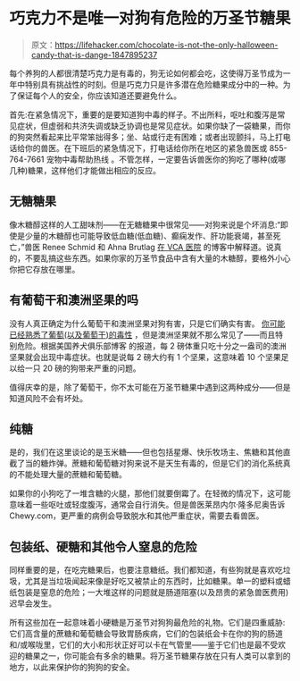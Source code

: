 # 巧克力不是唯一对狗有危险的万圣节糖果

> 原文：<https://lifehacker.com/chocolate-is-not-the-only-halloween-candy-that-is-dange-1847895237>

每个养狗的人都很清楚巧克力是有毒的，狗无论如何都会吃，这使得万圣节成为一年中特别具有挑战性的时刻。但是巧克力只是许多潜在危险糖果成分中的一种。为了保证每个人的安全，你应该知道还要避免什么。



首先:在紧急情况下，重要的是要知道狗中毒的样子。不出所料，呕吐和腹泻是常见症状，但虚弱和共济失调或缺乏协调也是常见症状。如果你缺了一袋糖果，而你的狗突然看起来比平常笨拙得多；坐、站或行走有困难；或者出现颤抖，马上打电话给你的兽医。在下班后的紧急情况下，打电话给你所在地区的紧急兽医或 855-764-7661 宠物中毒帮助热线 。不管怎样，一定要告诉兽医你的狗吃了哪种(或哪几种)糖果，这样他们才能做出相应的反应。

## 无糖糖果

像木糖醇这样的人工甜味剂——在无糖糖果中很常见——对狗来说是个坏消息:“即使是少量的木糖醇也可能导致低血糖(低血糖)、癫痫发作、肝功能衰竭，甚至死亡，”兽医 Renee Schmid 和 Ahna Brutlag [在 VCA 医院](https://vcahospitals.com/know-your-pet/xylitol-toxicity-in-dogs) 的博客中解释道。说真的，不要乱搞这些东西。如果你家的万圣节食品中含有大量的木糖醇，要格外小心你把它存放在哪里。

## 有葡萄干和澳洲坚果的吗

没有人真正确定为什么葡萄干和澳洲坚果对狗有害，只是它们确实有害。 [你可能已经熟悉了葡萄(以及葡萄干)的毒性](https://lifehacker.com/common-foods-that-are-toxic-to-dogs-1726257825) ，但是澳洲坚果就不那么常见了——而且特别危险。根据美国养犬俱乐部博客 的报道，每 2 磅体重只吃十分之一盎司的澳洲坚果就会出现中毒症状。也就是说每 2 磅大约有 1 个坚果，这意味着 10 个坚果足以给一只 20 磅的狗带来严重的问题。

值得庆幸的是，除了葡萄干，你不太可能在万圣节糖果中遇到这两种成分——但是知道风险不会有坏处。

## 纯糖

是的，我们在这里谈论的是玉米糖——但也包括星爆、快乐牧场主、焦糖和其他直截了当的糖炸弹。蔗糖和葡萄糖对狗来说不是天生有毒的，但是它们的消化系统真的不能处理大量的蔗糖和葡萄糖。

如果你的小狗吃了一堆含糖的火腿，那他们就要倒霉了。在轻微的情况下，这可能意味着一些呕吐或轻度腹泻，通常会自行消失。但是兽医莱昂内尔·隆多尼奥告诉 Chewy.com，更严重的病例会导致脱水和其他严重症状，需要去看兽医。

## 包装纸、硬糖和其他令人窒息的危险

同样重要的是，在吃完糖果后，也要注意糖纸。我们都知道，有些狗就是喜欢吃垃圾，尤其是当垃圾闻起来像是好吃又被禁止的东西时，比如糖果。单一的塑料或蜡纸包装是窒息的危险；一大堆这样的问题就是肠道阻塞(以及昂贵的紧急兽医费用)迟早会发生。

所有这些加在一起意味着小硬糖是万圣节对狗狗最危险的礼物。它们是四重威胁:它们高含量的蔗糖和葡萄糖会导致胃肠疾病，它们的包装纸会卡在你的狗的肠道和/或喉咙里，它们的大小和形状正好可以卡在气管里——鉴于它们也是最不受欢迎的糖果之一，你可能会有多余的糖果。将万圣节糖果存放在只有人类可以拿到的地方，以此来保护你的狗狗的安全。